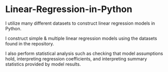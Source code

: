 # Linear-Regression-in-Python
I utilize many different datasets to construct linear regression models in Python.

I construct simple & multiple linear regression models using the datasets found in the repository.

I also perform statistical analysis such as checking that model assumptions hold, interpreting regression coefficients, 
and interpreting summary statistics provided by model results. 
